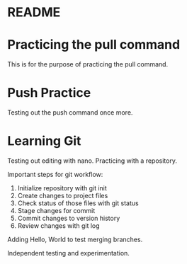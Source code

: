 # README #

# Practicing the pull command #
This is for the purpose of practicing the pull command.

# Push Practice #
Testing out the push command once more.

# Learning Git #
Testing out editing with nano.
Practicing with a repository.

Important steps for git workflow:

1. Initialize repository with git init
2. Create changes to project files
3. Check status of those files with git status
4. Stage changes for commit
5. Commit changes to version history
6. Review changes with git log

Adding Hello, World to test merging branches.

Independent testing and experimentation.

